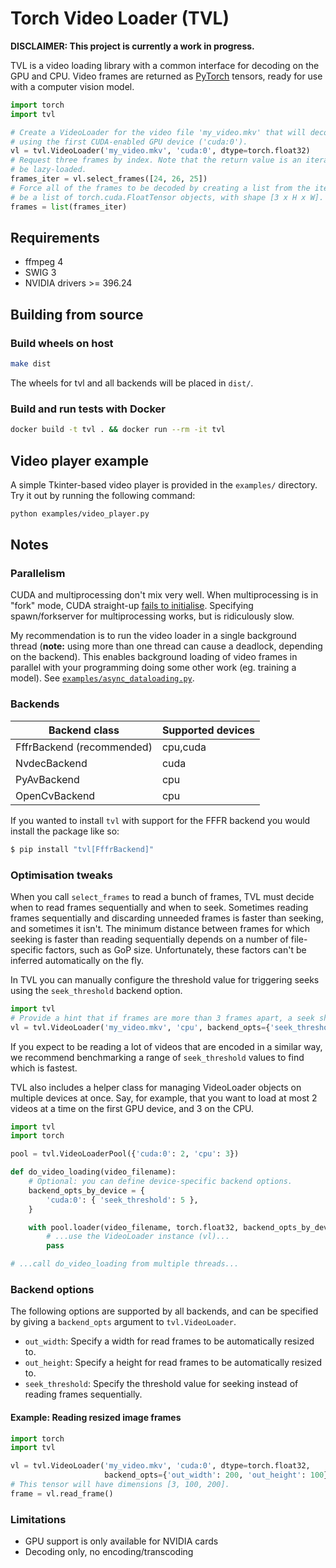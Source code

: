 # Torch Video Loader (TVL)

**DISCLAIMER: This project is currently a work in progress.**

TVL is a video loading library with a common interface for decoding on the GPU and CPU. Video
frames are returned as [PyTorch](https://pytorch.org/) tensors, ready for use with a computer
vision model.

```python
import torch
import tvl

# Create a VideoLoader for the video file 'my_video.mkv' that will decode frames as float tensors
# using the first CUDA-enabled GPU device ('cuda:0').
vl = tvl.VideoLoader('my_video.mkv', 'cuda:0', dtype=torch.float32)
# Request three frames by index. Note that the return value is an iterator, and the frames may
# be lazy-loaded.
frames_iter = vl.select_frames([24, 26, 25])
# Force all of the frames to be decoded by creating a list from the iterator. The result will
# be a list of torch.cuda.FloatTensor objects, with shape [3 x H x W].
frames = list(frames_iter)
```


## Requirements

* ffmpeg 4
* SWIG 3
* NVIDIA drivers >= 396.24


## Building from source

### Build wheels on host

```bash
make dist
```

The wheels for tvl and all backends will be placed in `dist/`.

### Build and run tests with Docker

```bash
docker build -t tvl . && docker run --rm -it tvl
```


## Video player example

A simple Tkinter-based video player is provided in the `examples/` directory. Try it out by running
the following command:

```bash
python examples/video_player.py
```


## Notes


### Parallelism

CUDA and multiprocessing don't mix very well. When multiprocessing is in "fork" mode, CUDA
straight-up [fails to initialise](https://devtalk.nvidia.com/default/topic/973477/-cuda8-0-bug-child-process-forked-after-cuinit-get-cuda_error_not_initialized-on-cuinit-/).
Specifying spawn/forkserver for multiprocessing works, but is ridiculously slow.

My recommendation is to run the video loader in a single background thread (**note:** using more
than one thread can cause a deadlock, depending on the backend). This enables background loading of
video frames in parallel with your programming doing some other work (eg. training a model).
See [`examples/async_dataloading.py`](examples/async_dataloading.py).


### Backends

| Backend class               | Supported devices |
|-----------------------------|-------------------|
| FffrBackend (recommended)   | cpu,cuda          |
| NvdecBackend                | cuda              |
| PyAvBackend                 | cpu               |
| OpenCvBackend               | cpu               |

If you wanted to install `tvl` with support for the FFFR backend you would install the
package like so:

```bash
$ pip install "tvl[FffrBackend]"
```


### Optimisation tweaks

When you call `select_frames` to read a bunch of frames, TVL must decide when to read frames
sequentially and when to seek. Sometimes reading frames sequentially and discarding unneeded frames
is faster than seeking, and sometimes it isn't. The minimum distance between frames for which
seeking is faster than reading sequentially depends on a number of file-specific factors, such as
GoP size. Unfortunately, these factors can't be inferred automatically on the fly.

In TVL you can manually configure the threshold value for triggering seeks using the
`seek_threshold` backend option.

```python
import tvl
# Provide a hint that if frames are more than 3 frames apart, a seek should be triggered.
vl = tvl.VideoLoader('my_video.mkv', 'cpu', backend_opts={'seek_threshold': 3})
```

If you expect to be reading a lot of videos that are encoded in a similar way, we recommend
benchmarking a range of `seek_threshold` values to find which is fastest.

TVL also includes a helper class for managing VideoLoader objects on multiple devices at once.
Say, for example, that you want to load at most 2 videos at a time on the first GPU device,
and 3 on the CPU.

```python
import tvl
import torch

pool = tvl.VideoLoaderPool({'cuda:0': 2, 'cpu': 3})

def do_video_loading(video_filename):
    # Optional: you can define device-specific backend options.
    backend_opts_by_device = {
        'cuda:0': { 'seek_threshold': 5 },
    }

    with pool.loader(video_filename, torch.float32, backend_opts_by_device) as vl:
        # ...use the VideoLoader instance (vl)...
        pass

# ...call do_video_loading from multiple threads...
```


### Backend options

The following options are supported by all backends, and can be specified by giving a
`backend_opts` argument to `tvl.VideoLoader`.

* `out_width`: Specify a width for read frames to be automatically resized to.
* `out_height`: Specify a height for read frames to be automatically resized to.
* `seek_threshold`: Specify the threshold value for seeking instead of reading frames sequentially.

#### Example: Reading resized image frames

```python
import torch
import tvl

vl = tvl.VideoLoader('my_video.mkv', 'cuda:0', dtype=torch.float32,
                     backend_opts={'out_width': 200, 'out_height': 100})
# This tensor will have dimensions [3, 100, 200].
frame = vl.read_frame()
```


### Limitations

* GPU support is only available for NVIDIA cards
* Decoding only, no encoding/transcoding
